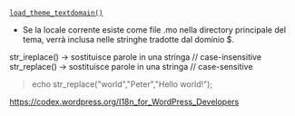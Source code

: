 [`load_theme_textdomain()`](https://developer.wordpress.org/reference/functions/load_theme_textdomain/)
- Se la locale corrente esiste come file .mo nella directory principale del tema, verrà inclusa nelle stringhe tradotte dal dominio $.

str_ireplace()  -> sostituisce parole in una stringa // case-insensitive  
str_replace()  -> sostituisce parole in una stringa // case-sensitive
> echo str_replace("world","Peter","Hello world!");

https://codex.wordpress.org/I18n_for_WordPress_Developers